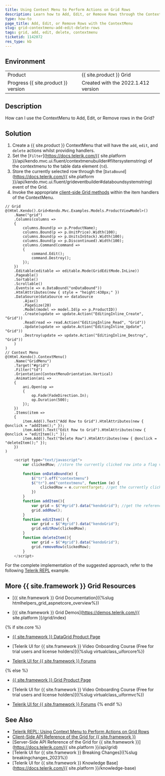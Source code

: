 ```yaml
---
title: Using Context Menu to Perform Actions on Grid Rows
description: Learn how to Add, Edit, or Remove Rows through the ContextMenu in the {{ site.product }} Grid. Follow the steps in the Knowledge Base section of the {{ site.product }} components.
type: how-to
page_title: Add, Edit, or Remove Rows with the ContextMenu
slug: grid-contextmenu-add-edit-delete-rows
tags: grid, add, edit, delete, contextmenu
ticketid: 1142072
res_type: kb
---
```


## Environment

<table>
 <tr>
  <td>Product</td>
  <td>{{ site.product }} Grid</td>
 </tr>
 <tr>
  <td>Progress {{ site.product }} version</td>
  <td>Created with the 2022.1.412 version</td>
 </tr>
</table>

## Description

How can I use the ContextMenu to Add, Edit, or Remove rows in the Grid?

## Solution

1. Create a {{ site.product }} ContextMenu that will have the `add`, `edit`, and `delete` actions whilst providing handlers.
1. Set the [`Filter`](https://docs.telerik.com/{{ site.platform }}/api/kendo.mvc.ui.fluent/contextmenubuilder#filtersystemstring) of the contextmenu to the table data element (`td`).
1. Store the currently selected row through the [`DataBound`](https://docs.telerik.com/{{ site.platform }}/api/kendo.mvc.ui.fluent/grideventbuilder#databoundsystemstring) event of the Grid.
1. Invoke the appropriate [client-side Grid methods](https://docs.telerik.com/kendo-ui/api/javascript/ui/grid#methods) within the item handlers of the ContextMenu.

```Index.cshtml
// Grid
@(Html.Kendo().Grid<Kendo.Mvc.Examples.Models.ProductViewModel>()
    .Name("grid")
    .Columns(columns =>
    {
        columns.Bound(p => p.ProductName);
        columns.Bound(p => p.UnitPrice).Width(100);
        columns.Bound(p => p.UnitsInStock).Width(100);
        columns.Bound(p => p.Discontinued).Width(100);
        columns.Command(command =>
        {
            command.Edit();
            command.Destroy();
        });
    })
    .Editable(editable => editable.Mode(GridEditMode.InLine))
    .Pageable()
    .Sortable()
    .Scrollable()
    .Events(e => e.DataBound("onDataBound"))
    .HtmlAttributes(new { style = "height:430px;" })
    .DataSource(dataSource => dataSource
        .Ajax()
        .PageSize(20)
        .Model(model => model.Id(p => p.ProductID))
        .Create(update => update.Action("EditingInline_Create", "Grid"))
        .Read(read => read.Action("EditingInline_Read", "Grid"))
        .Update(update => update.Action("EditingInline_Update", "Grid"))
        .Destroy(update => update.Action("EditingInline_Destroy", "Grid"))
    )
)
// Context Menu
@(Html.Kendo().ContextMenu()
    .Name("GridMenu")
    .Target("#grid")
    .Filter("td")
    .Orientation(ContextMenuOrientation.Vertical)
    .Animation(ani =>
    {
        ani.Open(op =>
        {
            op.Fade(FadeDirection.In);
            op.Duration(500);
        });
    })
    .Items(item =>
    {
        item.Add().Text("Add Row to Grid").HtmlAttributes(new { @onclick = "addItem();" });
        item.Add().Text("Edit Row to Grid").HtmlAttributes(new { @onclick = "editItem();" });
        item.Add().Text("Delete Row").HtmlAttributes(new { @onclick = "deleteItem();" });
    })
)
```
```Script.js
    <script type="text/javascript">
        var clickedRow; //store the currently clicked row into a flag variable
        
        function onDataBound(e) {
            $("tr").off("contextmenu")
            $("tr").on("contextmenu", function (e) {
                clickedRow = e.currentTarget; //get the currently clicked row
            })
        }
        function addItem(){
            var grid = $("#grid").data("kendoGrid"); //get the reference of the grid
            grid.addRow();
        }
        function editItem() {
            var grid = $("#grid").data("kendoGrid");
            grid.editRow(clickedRow);
        }
        function deleteItem(){
            var grid = $("#grid").data("kendoGrid");
            grid.removeRow(clickedRow);
        }
    </script>
```

For the complete implementation of the suggested approach, refer to the following [Telerik REPL](https://netcorerepl.telerik.com/ccYeQKvJ376K12kZ27) example.

## More {{ site.framework }} Grid Resources

* [{{ site.framework }} Grid Documentation]({%slug htmlhelpers_grid_aspnetcore_overview%})

* [{{ site.framework }} Grid Demos](https://demos.telerik.com/{{ site.platform }}/grid/index)

{% if site.core %}
* [{{ site.framework }} DataGrid Product Page](https://www.telerik.com/aspnet-core-ui/grid)

* [Telerik UI for {{ site.framework }} Video Onboarding Course (Free for trial users and license holders)]({%slug virtualclass_uiforcore%})

* [Telerik UI for {{ site.framework }} Forums](https://www.telerik.com/forums/aspnet-core-ui)

{% else %}
* [{{ site.framework }} Grid Product Page](https://www.telerik.com/aspnet-mvc/grid)

* [Telerik UI for {{ site.framework }} Video Onboarding Course (Free for trial users and license holders)]({%slug virtualclass_uiformvc%})

* [Telerik UI for {{ site.framework }} Forums](https://www.telerik.com/forums/aspnet-mvc)
{% endif %}

## See Also

* [Telerik REPL: Using Context Menu to Perform Actions on Grid Rows](https://netcorerepl.telerik.com/ccYeQKvJ376K12kZ27)
* [Client-Side API Reference of the Grid for {{ site.framework }}](https://docs.telerik.com/kendo-ui/api/javascript/ui/grid)
* [Server-Side API Reference of the Grid for {{ site.framework }}](https://docs.telerik.com/{{ site.platform }}/api/grid)
* [Telerik UI for {{ site.framework }} Breaking Changes]({%slug breakingchanges_2023%})
* [Telerik UI for {{ site.framework }} Knowledge Base](https://docs.telerik.com/{{ site.platform }}/knowledge-base)
